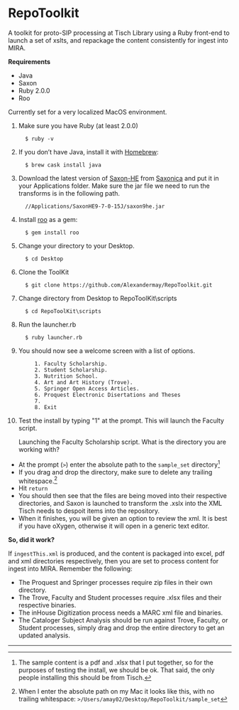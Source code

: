 # RepoToolkit
A toolkit for proto-SIP processing at Tisch Library using a Ruby front-end to launch a set of xslts, and repackage the content consistently for ingest into MIRA.

**Requirements**
* Java
* Saxon
* Ruby 2.0.0
* Roo

Currently set for a very localized MacOS environment.

1. Make sure you have Ruby (at least 2.0.0)

         $ ruby -v
 
2. If you don’t have Java, install it with [Homebrew](https://brew.sh/):

         $ brew cask install java

3. Download the latest version of [Saxon-HE](https://sourceforge.net/projects/saxon/files/) from [Saxonica](http://www.saxonica.com/download/opensource.xml) and put it in your Applications folder. Make sure the jar file we need to run the transforms is in the following path.

         //Applications/SaxonHE9-7-0-15J/saxon9he.jar

4. Install [roo](https://github.com/roo-rb/roo) as a gem:

         $ gem install roo
        
5. Change your directory to your Desktop.

         $ cd Desktop
        
6. Clone the ToolKit

         $ git clone https://github.com/Alexandermay/RepoToolkit.git
 
7. Change directory from Desktop to RepoToolKit\scripts

         $ cd RepoToolKit\scripts
        		  
8. Run the launcher.rb

         $ ruby launcher.rb

9. You should now see a welcome screen with a list of options.

        
            1. Faculty Scholarship.
            2. Student Scholarship.
            3. Nutrition School.
            4. Art and Art History (Trove).
            5. Springer Open Access Articles.
            6. Proquest Electronic Disertations and Theses
            7. 
            8. Exit
                  

10.   Test the install by typing "1" at the prompt.  This will launch the Faculty script.

         Launching the Faculty Scholarship script.
         What is the directory you are working with?
         >

+   At the prompt (`>`) enter the absolute path to the `sample_set` directory[^1]
+   If you drag and drop the directory, make sure to delete any trailing whitespace.[^2] 
+   Hit `return`
+ You should then see that the files are being moved into their respective directories, and Saxon is launched to transform the .xslx into the XML Tisch needs to despoit items into the repository.
+ When it finishes, you will be given an option to review the xml.  It is best if you have oXygen, otherwise it will open in a generic text editor.

**So, did it work?**

If `ingestThis.xml` is produced, and the content is packaged into excel, pdf and xml directories respectively, then you are set to process content for ingest into MIRA.  Remember the following:
+ The Proquest and Springer processes require zip files in their own directory.
+ The Trove, Faculty and Student processes require .xlsx files and their respective binaries.
+ The inHouse Digitization process needs a MARC xml file and binaries.
+ The Cataloger Subject Analysis should be run against Trove, Faculty, or Student processes, simply drag and drop the entire directory to get an updated analysis.


---

[^1]: The sample content is a pdf and .xlsx that I put together, so for the purposes of testing the install, we should be ok. That said, the only people installing this should be from Tisch.

[^2]: When I enter the absolute path on my Mac it looks like this, with no trailing whitespace: 
            `>/Users/amay02/Desktop/RepoToolkit/sample_set`


        


